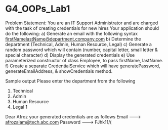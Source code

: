 # G4_OOPs_Lab1

Problem Statement:
You are an IT Support Administrator and are charged with the task of creating credentials for
new hires
Your application should do the following:
a) Generate an email with the following syntax
firstNamelastName@department.company.com
b) Determine the department (Technical, Admin, Human Resource, Legal)
c) Generate a random password which will contain (number, capital letter, small letter &
special character)
d) Display the generated credentials
e) Use parameterized constructor of class Employee, to pass firstName, lastName.
f) Create a separate CredentialService which will have generatePassword,
generateEmailAddress, & showCredentials method.


Sample output
Please enter the department from the following
1. Technical
2. Admin
3. Human Resource
4. Legal
   1

Dear Afroz your generated credentials are as follows
Email ---> afrozalam@tech.abc.com
Password ---> FJhk11/(